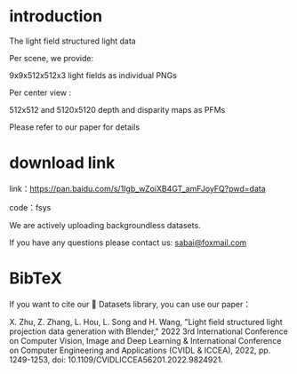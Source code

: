 # introduction

The light field structured light data 

Per scene, we provide: 
 
9x9x512x512x3 light fields as individual PNGs 
 
Per center view : 

512x512 and 5120x5120 depth and disparity maps as PFMs

Please refer to our paper for details

# download link

link：https://pan.baidu.com/s/1Igb_wZoiXB4GT_amFJoyFQ?pwd=data 

code：fsys 

We are actively uploading backgroundless datasets.

If you have any questions please contact us: sabai@foxmail.com


# BibTeX

If you want to cite our 🤗 Datasets library, you can use our paper：

X. Zhu, Z. Zhang, L. Hou, L. Song and H. Wang, "Light field structured light projection data generation with Blender," 2022 3rd International Conference on Computer Vision, Image and Deep Learning & International Conference on Computer Engineering and Applications (CVIDL & ICCEA), 2022, pp. 1249-1253, doi: 10.1109/CVIDLICCEA56201.2022.9824921.
